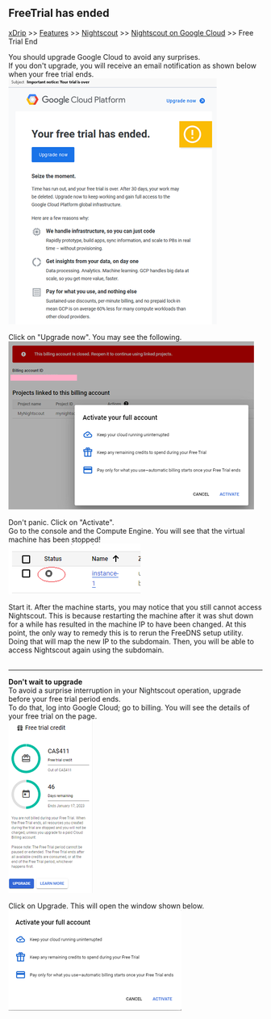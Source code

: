 ## FreeTrial has ended  
[xDrip](../../README.md) >> [Features](../Features_page) >> [Nightscout](../Nightscout_page) >> [Nightscout on Google Cloud](./GoogleCloud) >> Free Trial End  
  
You should upgrade Google Cloud to avoid any surprises.  
If you don't upgrade, you will receive an email notification as shown below when your free trial ends.  
![](./images/FTEnded.png)  
  
Click on "Upgrade now".  You may see the following.  
![](./images/ActivateFullAccount.png)  
  
Don't panic.  Click on "Activate".  
Go to the console and the Compute Engine.  You will see that the virtual machine has been stopped!  
![](./images/VM_Stopped.png)  
  
Start it.  After the machine starts, you may notice that you still cannot access Nightscout.  This is because restarting the machine after it was shut down for a while has resulted in the machine IP to have been changed.  At this point, the only way to remedy this is to rerun the FreeDNS setup utility.  Doing that will map the new IP to the subdomain.  Then, you will be able to access Nightscout again using the subdomain.  
<br/>  
  
---  
  
**Don't wait to upgrade**  
To avoid a surprise interruption in your Nightscout operation, upgrade before your free trial period ends.  
To do that, log into Google Cloud;  go to billing.  You will see the details of your free trial on the page.  
![](./images/FreeTrialCredit.png)  
  
Click on Upgrade.  This will open the window shown below.  
![](./images/ActivateFullAccountBefore.png)  
  
  
